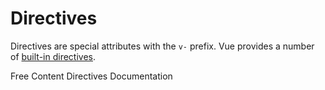 # Directives

Directives are special attributes with the `v-` prefix. Vue provides a number of [built-in directives](https://vuejs.org/api/built-in-directives.html).

<ResourceGroupTitle>Free Content</ResourceGroupTitle>
<BadgeLink colorScheme='blue' badgeText='Official Docs' href='https://vuejs.org/guide/essentials/template-syntax.html#directives'>Directives Documentation</BadgeLink>


